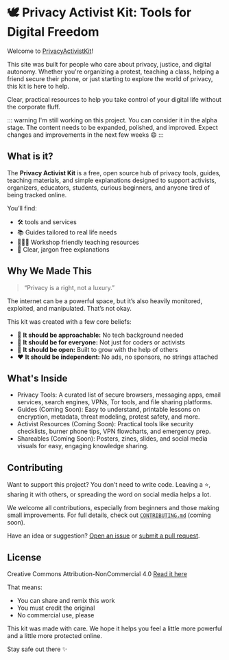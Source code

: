 # 🕊️ Privacy Activist Kit: Tools for Digital Freedom

Welcome to [PrivacyActivistKit](https://privacyactivistkit.org/#/)!

This site was built for people who care about privacy, justice, and digital autonomy. Whether you're organizing a protest, teaching a class, helping a friend secure their phone, or just starting to explore the world of privacy, this kit is here to help.

Clear, practical resources to help you take control of your digital life without the corporate fluff.

::: warning
I'm still working on this project. You can consider it in the alpha stage. The content needs to be expanded, polished, and improved. Expect changes and improvements in the next few weeks 😄
:::

## What is it?

The **Privacy Activist Kit** is a free, open source hub of privacy tools, guides, teaching materials, and simple explanations designed to support activists, organizers, educators, students, curious beginners, and anyone tired of being tracked online.

You’ll find:

*   🛠️ tools and services
*   📚 Guides tailored to real life needs
*   👩🏽‍🏫 Workshop friendly teaching resources
*   🧩 Clear, jargon free explanations


## Why We Made This

> “Privacy is a right, not a luxury.”

The internet can be a powerful space, but it’s also heavily monitored, exploited, and manipulated. That’s not okay.

This kit was created with a few core beliefs:

*   🧸 **It should be approachable:** No tech background needed
*   🫶 **It should be for everyone:** Not just for coders or activists
*   🌱 **It should be open:** Built to grow with the help of others
*   ❤️ **It should be independent:** No ads, no sponsors, no strings attached


## What's Inside

*   Privacy Tools: A curated list of secure browsers, messaging apps, email services, search engines, VPNs, Tor tools, and file sharing platforms.
*   Guides (Coming Soon): Easy to understand, printable lessons on encryption, metadata, threat modeling, protest safety, and more.
*   Activist Resources (Coming Soon): Practical tools like security checklists, burner phone tips, VPN flowcharts, and emergency prep.
*   Shareables (Coming Soon): Posters, zines, slides, and social media visuals for easy, engaging knowledge sharing.


## Contributing

Want to support this project? You don’t need to write code. Leaving a ⭐, sharing it with others, or spreading the word on social media helps a lot.

We welcome all contributions, especially from beginners and those making small improvements. For full details, check out [`CONTRIBUTING.md`](https://github.com/Turtlecute33/PrivacyActivistKit/blob/main/CONTRIBUTING.md) (coming soon).

Have an idea or suggestion? [Open an issue](https://github.com/Turtlecute33/PrivacyActivistKit/issues) or [submit a pull request](https://github.com/Turtlecute33/PrivacyActivistKit/pulls).


## License

Creative Commons Attribution-NonCommercial 4.0
[Read it here](https://creativecommons.org/licenses/by-nc/4.0/)

That means:

*   You can share and remix this work
*   You must credit the original
*   No commercial use, please

This kit was made with care. We hope it helps you feel a little more powerful and a little more protected online.

Stay safe out there ✨
